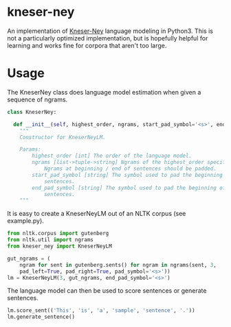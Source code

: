# kneser-ney
An implementation of [Kneser-Ney](https://en.wikipedia.org/wiki/Kneser%E2%80%93Ney_smoothing) language modeling in Python3.
This is not a particularly optimized implementation, but is hopefully helpful for learning and works fine for corpora that aren't too large.

# Usage

  The KneserNey class does language model estimation when given a sequence of ngrams.

```python
class KneserNey:

  def __init__(self, highest_order, ngrams, start_pad_symbol='<s>', end_pad_symbol='</s>'):
    """
    Constructor for KneserNeyLM.

    Params:
        highest_order [int] The order of the language model.
        ngrams [list->tuple->string] Ngrams of the highest_order specified.
            Ngrams at beginning / end of sentences should be padded.
        start_pad_symbol [string] The symbol used to pad the beginning of
            sentences.
        end_pad_symbol [string] The symbol used to pad the beginning of
            sentences.
    """
 ```

It is easy to create a KneserNeyLM out of an NLTK corpus (see example.py).

```python
from nltk.corpus import gutenberg
from nltk.util import ngrams
from kneser_ney import KneserNeyLM

gut_ngrams = (
    ngram for sent in gutenberg.sents() for ngram in ngrams(sent, 3,
    pad_left=True, pad_right=True, pad_symbol='<s>'))
lm = KneserNeyLM(3, gut_ngrams, end_pad_symbol='<s>')
```

The language model can then be used to score sentences or generate sentences.

```python
lm.score_sent(('This', 'is', 'a', 'sample', 'sentence', '.'))
lm.generate_sentence()
```
